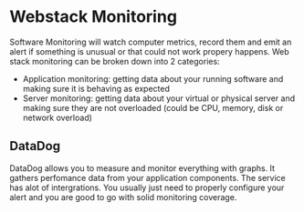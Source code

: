 # Webstack Monitoring

Software Monitoring will watch computer metrics, record them and emit an alert if something is unusual or that could not work propery happens.
Web stack monitoring can be broken down into 2 categories:
- Application monitoring: getting data about your running software and making sure it is behaving as expected
- Server monitoring: getting data about your virtual or physical server and making sure they are not overloaded (could be CPU, memory, disk or network overload)

## DataDog

DataDog allows you to measure and monitor everything with graphs. It gathers perfomance data from your application components. The service has alot of intergrations. You usually just need to properly configure your alert and you are good to go with solid monitoring coverage.